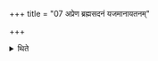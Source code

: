 +++
title = "07 अप्रेण ब्रह्मसदनं यजमानायतनम्"

+++

<details><summary>थिते</summary>

अप्रेण ब्रह्मसदनं यजमानायतनम् । पूर्वेण वा ७
</details>
